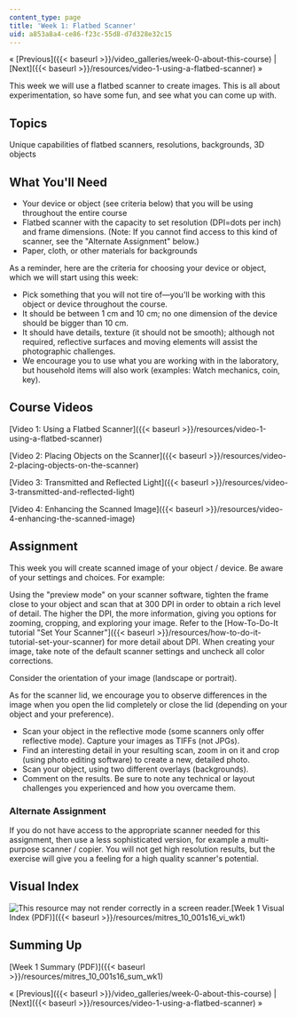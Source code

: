 ```yaml
---
content_type: page
title: 'Week 1: Flatbed Scanner'
uid: a853a8a4-ce86-f23c-55d8-d7d328e32c15
---
```


« [Previous]({{< baseurl >}}/video_galleries/week-0-about-this-course) | [Next]({{< baseurl >}}/resources/video-1-using-a-flatbed-scanner) »

This week we will use a flatbed scanner to create images. This is all about experimentation, so have some fun, and see what you can come up with.

Topics
------

Unique capabilities of flatbed scanners, resolutions, backgrounds, 3D objects

What You'll Need
----------------

*   Your device or object (see criteria below) that you will be using throughout the entire course
*   Flatbed scanner with the capacity to set resolution (DPI=dots per inch) and frame dimensions. (Note: If you cannot find access to this kind of scanner, see the "Alternate Assignment" below.)
*   Paper, cloth, or other materials for backgrounds

As a reminder, here are the criteria for choosing your device or object, which we will start using this week:

*   Pick something that you will not tire of—you'll be working with this object or device throughout the course.
*   It should be between 1 cm and 10 cm; no one dimension of the device should be bigger than 10 cm.
*   It should have details, texture (it should not be smooth); although not required, reflective surfaces and moving elements will assist the photographic challenges.
*   We encourage you to use what you are working with in the laboratory, but household items will also work (examples: Watch mechanics, coin, key).

Course Videos
-------------

[Video 1: Using a Flatbed Scanner]({{< baseurl >}}/resources/video-1-using-a-flatbed-scanner)

[Video 2: Placing Objects on the Scanner]({{< baseurl >}}/resources/video-2-placing-objects-on-the-scanner)

[Video 3: Transmitted and Reflected Light]({{< baseurl >}}/resources/video-3-transmitted-and-reflected-light)

[Video 4: Enhancing the Scanned Image]({{< baseurl >}}/resources/video-4-enhancing-the-scanned-image)

Assignment
----------

This week you will create scanned image of your object / device. Be aware of your settings and choices. For example:

Using the "preview mode" on your scanner software, tighten the frame close to your object and scan that at 300 DPI in order to obtain a rich level of detail. The higher the DPI, the more information, giving you options for zooming, cropping, and exploring your image. Refer to the [How-To-Do-It tutorial "Set Your Scanner"]({{< baseurl >}}/resources/how-to-do-it-tutorial-set-your-scanner) for more detail about DPI. When creating your image, take note of the default scanner settings and uncheck all color corrections.

Consider the orientation of your image (landscape or portrait).

As for the scanner lid, we encourage you to observe differences in the image when you open the lid completely or close the lid (depending on your object and your preference).

*   Scan your object in the reflective mode (some scanners only offer reflective mode). Capture your images as TIFFs (not JPGs).
*   Find an interesting detail in your resulting scan, zoom in on it and crop (using photo editing software) to create a new, detailed photo.
*   Scan your object, using two different overlays (backgrounds).
*   Comment on the results. Be sure to note any technical or layout challenges you experienced and how you overcame them.

### Alternate Assignment

If you do not have access to the appropriate scanner needed for this assignment, then use a less sophisticated version, for example a multi-purpose scanner / copier. You will not get high resolution results, but the exercise will give you a feeling for a high quality scanner's potential.

Visual Index
------------

![This resource may not render correctly in a screen reader.](/images/inacessible.gif)[Week 1 Visual Index (PDF)]({{< baseurl >}}/resources/mitres_10_001s16_vi_wk1)

Summing Up
----------

[Week 1 Summary (PDF)]({{< baseurl >}}/resources/mitres_10_001s16_sum_wk1)

« [Previous]({{< baseurl >}}/video_galleries/week-0-about-this-course) | [Next]({{< baseurl >}}/resources/video-1-using-a-flatbed-scanner) »